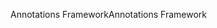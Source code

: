 <span data-ttu-id="490a5-101">Annotations Framework</span><span class="sxs-lookup"><span data-stu-id="490a5-101">Annotations Framework</span></span>
